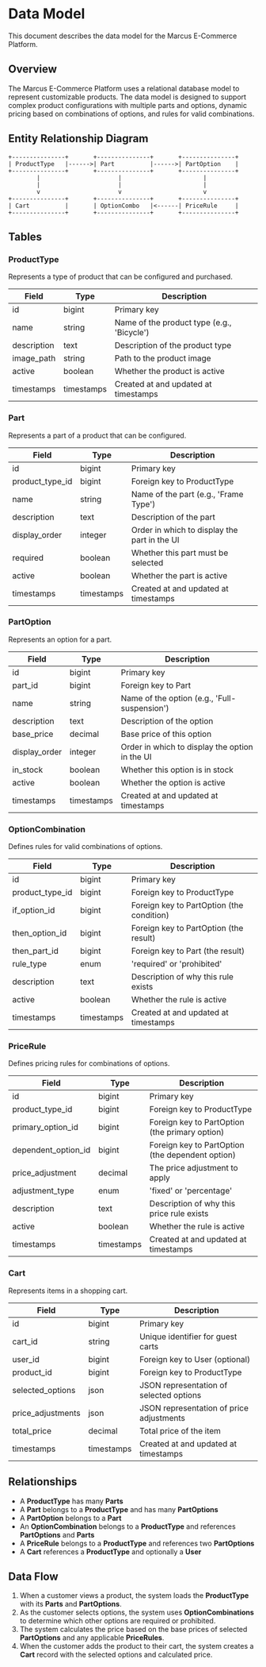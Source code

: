 # Data Model

This document describes the data model for the Marcus E-Commerce Platform.

## Overview

The Marcus E-Commerce Platform uses a relational database model to represent customizable products. The data model is designed to support complex product configurations with multiple parts and options, dynamic pricing based on combinations of options, and rules for valid combinations.

## Entity Relationship Diagram

```
+---------------+       +---------------+       +---------------+
| ProductType   |------>| Part          |------>| PartOption    |
+---------------+       +---------------+       +---------------+
        |                      |                       |
        |                      |                       |
        v                      v                       v
+---------------+       +---------------+       +---------------+
| Cart          |       | OptionCombo   |<------| PriceRule     |
+---------------+       +---------------+       +---------------+
```

## Tables

### ProductType

Represents a type of product that can be configured and purchased.

| Field       | Type         | Description                                |
|-------------|--------------|--------------------------------------------|
| id          | bigint       | Primary key                                |
| name        | string       | Name of the product type (e.g., 'Bicycle') |
| description | text         | Description of the product type            |
| image_path  | string       | Path to the product image                  |
| active      | boolean      | Whether the product is active              |
| timestamps  | timestamps   | Created at and updated at timestamps       |

### Part

Represents a part of a product that can be configured.

| Field         | Type         | Description                                      |
|---------------|--------------|--------------------------------------------------|
| id            | bigint       | Primary key                                      |
| product_type_id | bigint     | Foreign key to ProductType                       |
| name          | string       | Name of the part (e.g., 'Frame Type')            |
| description   | text         | Description of the part                          |
| display_order | integer      | Order in which to display the part in the UI     |
| required      | boolean      | Whether this part must be selected               |
| active        | boolean      | Whether the part is active                       |
| timestamps    | timestamps   | Created at and updated at timestamps             |

### PartOption

Represents an option for a part.

| Field         | Type         | Description                                      |
|---------------|--------------|--------------------------------------------------|
| id            | bigint       | Primary key                                      |
| part_id       | bigint       | Foreign key to Part                              |
| name          | string       | Name of the option (e.g., 'Full-suspension')     |
| description   | text         | Description of the option                        |
| base_price    | decimal      | Base price of this option                        |
| display_order | integer      | Order in which to display the option in the UI   |
| in_stock      | boolean      | Whether this option is in stock                  |
| active        | boolean      | Whether the option is active                     |
| timestamps    | timestamps   | Created at and updated at timestamps             |

### OptionCombination

Defines rules for valid combinations of options.

| Field         | Type         | Description                                      |
|---------------|--------------|--------------------------------------------------|
| id            | bigint       | Primary key                                      |
| product_type_id | bigint     | Foreign key to ProductType                       |
| if_option_id  | bigint       | Foreign key to PartOption (the condition)        |
| then_option_id | bigint      | Foreign key to PartOption (the result)           |
| then_part_id  | bigint       | Foreign key to Part (the result)                 |
| rule_type     | enum         | 'required' or 'prohibited'                       |
| description   | text         | Description of why this rule exists              |
| active        | boolean      | Whether the rule is active                       |
| timestamps    | timestamps   | Created at and updated at timestamps             |

### PriceRule

Defines pricing rules for combinations of options.

| Field             | Type         | Description                                      |
|-------------------|--------------|--------------------------------------------------|
| id                | bigint       | Primary key                                      |
| product_type_id   | bigint       | Foreign key to ProductType                       |
| primary_option_id | bigint       | Foreign key to PartOption (the primary option)   |
| dependent_option_id | bigint     | Foreign key to PartOption (the dependent option) |
| price_adjustment  | decimal      | The price adjustment to apply                    |
| adjustment_type   | enum         | 'fixed' or 'percentage'                          |
| description       | text         | Description of why this price rule exists        |
| active            | boolean      | Whether the rule is active                       |
| timestamps        | timestamps   | Created at and updated at timestamps             |

### Cart

Represents items in a shopping cart.

| Field           | Type         | Description                                      |
|-----------------|--------------|--------------------------------------------------|
| id              | bigint       | Primary key                                      |
| cart_id         | string       | Unique identifier for guest carts                |
| user_id         | bigint       | Foreign key to User (optional)                   |
| product_id      | bigint       | Foreign key to ProductType                       |
| selected_options | json        | JSON representation of selected options          |
| price_adjustments | json       | JSON representation of price adjustments         |
| total_price     | decimal      | Total price of the item                          |
| timestamps      | timestamps   | Created at and updated at timestamps             |

## Relationships

- A **ProductType** has many **Parts**
- A **Part** belongs to a **ProductType** and has many **PartOptions**
- A **PartOption** belongs to a **Part**
- An **OptionCombination** belongs to a **ProductType** and references **PartOptions** and **Parts**
- A **PriceRule** belongs to a **ProductType** and references two **PartOptions**
- A **Cart** references a **ProductType** and optionally a **User**

## Data Flow

1. When a customer views a product, the system loads the **ProductType** with its **Parts** and **PartOptions**.
2. As the customer selects options, the system uses **OptionCombinations** to determine which other options are required or prohibited.
3. The system calculates the price based on the base prices of selected **PartOptions** and any applicable **PriceRules**.
4. When the customer adds the product to their cart, the system creates a **Cart** record with the selected options and calculated price.